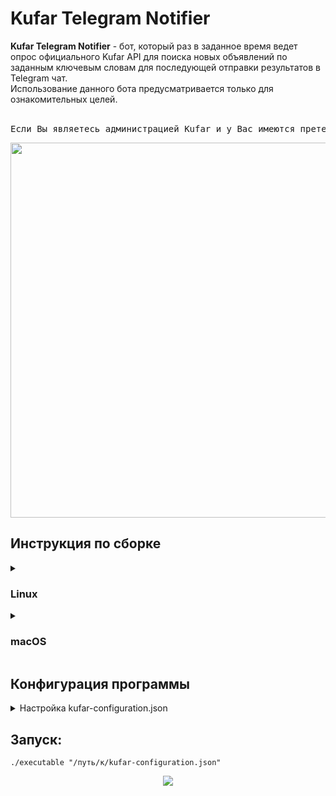 <h1>Kufar Telegram Notifier</h1>
<b>Kufar Telegram Notifier</b> - бот, который раз в заданное время ведет опрос официального Kufar API для поиска новых объявлений по заданным ключевым словам для последующей отправки результатов в Telegram чат.<br>
Использование данного бота предусматривается только для ознакомительных целей.<br><br>
<pre>Если Вы являетесь администрацией Kufar и у Вас имеются претензии к данному проекту - обращайтесь в раздел «<i>Issues</i>» для обратной связи.</pre>
<p align="center">
   <img src="https://user-images.githubusercontent.com/83237609/180989226-ec24b7d5-63ea-4ed5-9830-dd40d27ee30d.png" width="600px"/>
</p>
<h2>Инструкция по сборке</h2>
<details>
   <summary>
      <h3>
         Linux
      </h3>
   </summary>
   <ol>
      <li>Установите g++: <code>sudo apt-get install g++</code></li>
      <li>
         Установите curl: <code>sudo apt-get install curl libcurl4-gnutls-dev
         </code>
      </li>
      <li>
         <a href="https://github.com/TechUnRestricted/Kufar-Telegram-Notifier/releases">Загрузите</a> исходный код последней версии программы:<br>
      </li>
      <li>
         Распакуйте архив с исходным кодом программы
      </li>
      <li>С помощью <code>cd</code> перейдите в директорию <i>Kufar Telegram Notifier</i>, где находятся .cpp/.hpp файлы
      </li>
      <li>Соберите исполняемый файл с помощью: <code>g++ *.cpp -o executable -std=c++17 -lcurl</code></li>
   </ol>
</details>
<details>
   <summary>
      <h3>macOS</h3>
   </summary>
   <details>
      <summary>Через Xcode (через графический интерфейс)</summary>
      <ol>
         <li>
            <a href="https://github.com/TechUnRestricted/Kufar-Telegram-Notifier/releases">Загрузите</a> исходный код последней версии программы:<br>
         </li>
         <li>
            Распакуйте архив с исходным кодом программы
         </li>
         <li>
            Откройте <code>Kufar Telegram Notifier.xcodeproj</code> в Xcode
         </li>
         <li>
            В верхнем меню-баре выберите "Product" -> "Archive"
         </li>
         <li>
            В новом открывшемся окне нажмите "Distribute Content" -> "Built Products" -> "Next" -> "Export"
         </li>
      </ol>
   </details>
   <details>
      <summary>Через Xcode Command Line Tools (через консольный интерфейс)</summary>
      <ol>
         <li>
            Установите Xcode Command Line Tools: <code>xcode-select —install</code>
         </li>
         <li>
            <a href="https://github.com/TechUnRestricted/Kufar-Telegram-Notifier/releases">Загрузите</a> исходный код последней версии программы:<br>
         </li>
         <li>
            Распакуйте архив с исходным кодом программы
         </li>
         <li>С помощью <code>cd</code> перейдите в директорию <i>Kufar Telegram Notifier</i>, где находятся .cpp/.hpp файлы
         </li>
         <li>Соберите исполняемый файл с помощью: <code>g++ *.cpp -o executable -std=c++17 -lcurl</code></li>
      </ol>
   </details>
</details>
<h2>Конфигурация программы</h2>
<details>
   <summary>
      Настройка kufar-configuration.json
   </summary>
   <details>
      <summary>
         Telegram
      </summary>
      <b>bot-token</b> - токен вашего бота, который будет отправлять сообщения.<br>
      <b>chat-id</b> - идентификатор чата, в который будут отправляться сообщения.
   </details>
   <details>
      <summary>
         Queries
      </summary>
      <b>tag</b> - поисковой запрос.<br>
      <b>only-title-search</b> - осуществление поиска только в заголовках. <sup>(Опционально)</sup>
      <details>
         <summary>
            Price <sup>(Опционально)</sup>
         </summary>
         <b>min</b> - минимальная цена (целочисленное значение в BYN). <sup>(Опционально)</sup><br>
         <b>max</b> - максимальная цена (целочисленное значение в BYN). <sup>(Опционально)</sup>
      </details>
      <b>language</b> - язык. <sup>(Опционально)</sup><br>
      <b>limit</b> - ограничение на количество получаемых объявлений за один запрос. <sup>(Опционально)</sup><br>
      <b>currency</b> - валюта <sup>(Опционально)</sup><br>
      <b>condition</b> - <a href="https://github.com/TechUnRestricted/Kufar-Telegram-Notifier/blob/b28c0cb73b8ff958d957fe98d7018fa475d196d0/Kufar%20Telegram%20Notifier/kufar.hpp#L210">состояние</a> (новое / б/y). <sup>(Опционально)</sup><br>
      <b>seller-type</b> - <a href="https://github.com/TechUnRestricted/Kufar-Telegram-Notifier/blob/b28c0cb73b8ff958d957fe98d7018fa475d196d0/Kufar%20Telegram%20Notifier/kufar.hpp#L215">тип продавца</a> (частное лицо / компания). <sup>(Опционально)</sup><br>
      <b>region</b> - <a href="https://github.com/TechUnRestricted/Kufar-Telegram-Notifier/blob/af75848093db0d21959128c56176e3ad2ae9bc29/Kufar%20Telegram%20Notifier/kufar.hpp#L15">номер региона</a> для поиска объявлений. <sup>(Опционально)</sup><br>
      <b>areas</b> - <a href="https://github.com/TechUnRestricted/Kufar-Telegram-Notifier/blob/af75848093db0d21959128c56176e3ad2ae9bc29/Kufar%20Telegram%20Notifier/kufar.hpp#L25">номера областей</a> для поиска объявлений. <sup>(Опционально)</sup>
   </details>
   <details>
      <summary>
         Delays
      </summary>
      <b>query</b> - задержка (в секундах) перед переходом к следующему поисковому запросу.<br>
      <b>loop</b> - задержка (в секундах) перед повторением поиска по очереди с начала.<br>
   </details>
</details>
<h2>Запуск:</h2>
<code>./executable "/путь/к/kufar-configuration.json"</code>
<p align="center">
   <img src="https://user-images.githubusercontent.com/83237609/181288185-7f9c23b0-32bf-4a1a-a3fd-168ed38255e1.png"/>
</p>
